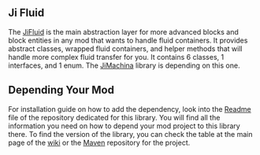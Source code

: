 ## Ji Fluid

The [JiFluid](https://github.com/drkhodakarami/JiFluid) is the main abstraction layer for more advanced blocks and block entities in any mod that wants to handle fluid containers. It provides abstract classes, wrapped fluid containers, and helper methods that will handle more complex fluid transfer for you. It contains 6 classes, 1 interfaces, and 1 enum. The [JiMachina](https://github.com/drkhodakarami/JiMachina) library is depending on this one.

## Depending Your Mod

For installation guide on how to add the dependency, look into the [Readme](https://github.com/drkhodakarami/JiFluid) file of the repository dedicated for this library. You will find all the information you need on how to depend your mod project to this library there. To find the version of the library, you can check the table at the main page of the [wiki](https://drkhodakarami.github.io/) or the [Maven](https://repo.repsy.io/mvn/jiraiyah/jilibs/jiraiyah/fluid/) repository for the project.
